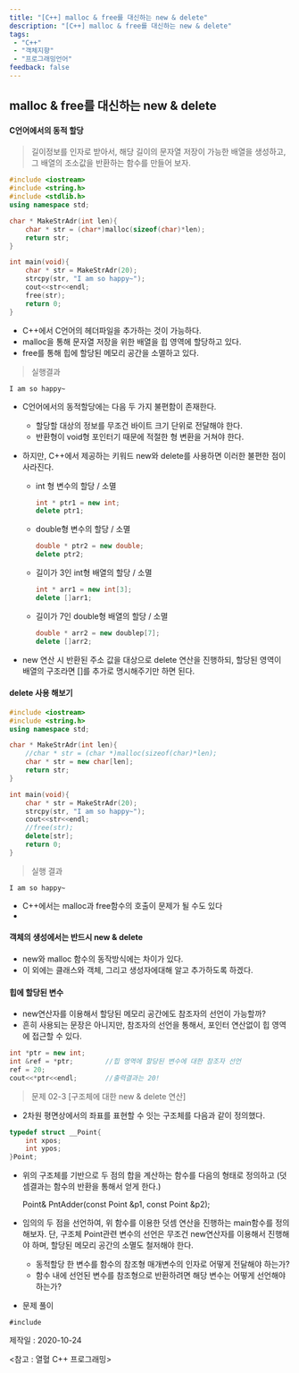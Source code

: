 ```yaml
---
title: "[C++] malloc & free를 대신하는 new & delete"
description: "[C++] malloc & free를 대신하는 new & delete"
tags: 
 - "C++"
 - "객체지향"
 - "프로그래밍언어"
feedback: false
---
```

## malloc & free를 대신하는 new & delete

#### C언어에서의 동적 할당

> 길이정보를 인자로 받아서, 해당 길이의 문자열 저장이 가능한 배열을 생성하고, 그 배열의 조소값을 반환하는 함수를 만들어 보자.

```c++
#include <iostream>
#include <string.h>
#include <stdlib.h>
using namespace std;

char * MakeStrAdr(int len){
	char * str = (char*)malloc(sizeof(char)*len);
    return str;
}

int main(void){
    char * str = MakeStrAdr(20);
    strcpy(str, "I am so happy~");
    cout<<str<<endl;
    free(str);
    return 0;
}
```

+ C++에서 C언어의 헤더파일을 추가하는 것이 가능하다.
+ malloc을 통해 문자열 저장을 위한 배열을 힙 영역에 할당하고 있다.
+ free를 통해 힙에 할당된 메모리 공간을 소멸하고 있다.

> 실행결과

~~~
I am so happy~
~~~

+ C언어에서의 동적할당에는 다음 두 가지 불편함이 존재한다.

  + 할당할 대상의 정보를 무조건 바이트 크기 단위로 전달해야 한다.
  + 반환형이 void형 포인터기 때문에 적절한 형 변환을 거쳐야 한다.

+ 하지만, C++에서 제공하는 키워드 new와 delete를 사용하면 이러한 불편한 점이 사라진다.

  + int 형 변수의 할당 / 소멸

    ```c++
    int * ptr1 = new int;
    delete ptr1;
    ```

  + double형 변수의 할당 / 소멸

    ```c++
    double * ptr2 = new double;
    delete ptr2;
    ```

  + 길이가 3인 int형 배열의 할당 / 소멸

    ~~~c++
    int * arr1 = new int[3];
    delete []arr1;
    ~~~

  + 길이가 7인 double형 배열의 할당 / 소멸

    ```c++
    double * arr2 = new doublep[7];
    delete []arr2;
    ```

+ new 연산 시 반환된 주소 값을 대상으로 delete 연산을 진행하되, 할당된 영역이 배열의 구조라면 []를 추가로 명시해주기만 하면 된다.



#### delete 사용 해보기

```c++
#include <iostream>
#include <string.h>
using namespace std;

char * MakeStrAdr(int len){
	//char * str = (char *)malloc(sizeof(char)*len);
	char * str = new char[len];
	return str;
}

int main(void){
	char * str = MakeStrAdr(20);
	strcpy(str, "I am so happy~");
	cout<<str<<endl;
	//free(str);
	delete[str];
	return 0;
}
```

> 실행 결과

~~~
I am so happy~
~~~

+ C++에서는 malloc과 free함수의 호출이 문제가 될 수도 있다
+ 



#### 객체의 생성에서는 반드시 new & delete

+ new와 malloc 함수의 동작방식에는 차이가 있다.
+ 이 외에는 클래스와 객체, 그리고 생성자에대해 알고 추가하도록 하겠다.



#### 힙에 할당된 변수

+ new연산자를 이용해서 할당된 메모리 공간에도 참조자의 선언이 가능할까?
+ 흔히 사용되는 문장은 아니지만, 참조자의 선언을 통해서, 포인터 연산없이 힙 영역에 접근할 수 있다.

~~~c++
int *ptr = new int;
int &ref = *ptr;		//힙 영역에 할당된 변수에 대한 참조자 선언
ref = 20;
cout<<*ptr<<endl; 		//출력결과는 20!
~~~



> 문제 02-3 [구조체에 대한 new & delete 연산]

+ 2차원 평면상에서의 좌표를 표현할 수 잇는 구조체를 다음과 같이 정의했다.

```c++
typedef struct __Point{
	int xpos;
	int ypos;
}Point;
```

+ 위의 구조체를 기반으로 두 점의 합을 계산하는 함수를 다음의 형태로 정의하고 (덧셈결과는 함수의 반환을 통해서 얻게 한다.)

  Point& PntAdder(const Point &p1, const Point &p2);

+ 임의의 두 점을 선언하여, 위 함수를 이용한 덧셈 연산을 진행하는 main함수를 정의해보자. 단, 구조체 Point관련 변수의 선언은 무조건 new연산자를 이용해서 진행해야 하며, 할당된 메모리 공간의 소멸도 철저해야 한다.

  + 동적할당 한 변수를 함수의 참조형 매개변수의 인자로 어떻게 전달해야 하는가?
  + 함수 내에 선언된 변수를 참조형으로 반환하려면 해당 변수는 어떻게 선언해야 하는가?



+ 문제 풀이

~~~
#include 
~~~



제작일 : 2020-10-24

<참고 : 열혈 C++ 프로그래밍>